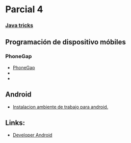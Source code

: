 # Parcial 4


### [Java tricks](java-tricks.html)

## Programación de dispositivo móbiles

### PhoneGap

 - [PhoneGap](phonegap.html)
 - 
 - 

## Android
 - [Instalacion ambiente de trabajo para android.](instalacion.html)


## Links:

 - [Developer Android](http://developer.android.com/)